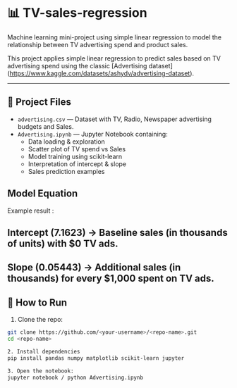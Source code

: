 # 📊 TV-sales-regression
Machine learning mini-project using simple linear regression to model the relationship between TV advertising spend and product sales.

This project applies simple linear regression to predict sales based on TV advertising spend using the classic [Advertising dataset] (https://www.kaggle.com/datasets/ashydv/advertising-dataset).

---

 ## 📁 Project Files
- `advertising.csv` — Dataset with TV, Radio, Newspaper advertising budgets and Sales.
- `Advertising.ipynb` — Jupyter Notebook containing:
  - Data loading & exploration
  - Scatter plot of TV spend vs Sales
  - Model training using scikit-learn
  - Interpretation of intercept & slope
  - Sales prediction examples

## Model Equation
Example result :
## Intercept (7.1623) → Baseline sales (in thousands of units) with $0 TV ads.
## Slope (0.05443) → Additional sales (in thousands) for every $1,000 spent on TV ads.

## 📌 How to Run
1. Clone the repo:
```bash
git clone https://github.com/<your-username>/<repo-name>.git
cd <repo-name>

2. Install dependencies
pip install pandas numpy matplotlib scikit-learn jupyter

3. Open the notebook:
jupyter notebook / python Advertising.ipynb
